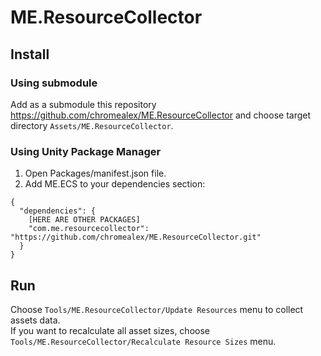 # ME.ResourceCollector

## Install

### Using submodule

Add as a submodule this repository https://github.com/chromealex/ME.ResourceCollector and choose target directory ```Assets/ME.ResourceCollector```.

### Using Unity Package Manager

1. Open Packages/manifest.json file.
2. Add ME.ECS to your dependencies section:
```
{
  "dependencies": {
    [HERE ARE OTHER PACKAGES]
    "com.me.resourcecollector": "https://github.com/chromealex/ME.ResourceCollector.git"
  }
}
```

## Run

Choose ```Tools/ME.ResourceCollector/Update Resources``` menu to collect assets data.<br>
If you want to recalculate all asset sizes, choose ```Tools/ME.ResourceCollector/Recalculate Resource Sizes``` menu.
